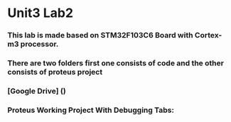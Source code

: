 # Unit3 Lab2

### This lab is made based on STM32F103C6 Board with Cortex-m3 processor.

### There are two folders first one consists of code and the other consists of proteus project

### [Google Drive] ()

### Proteus Working Project With Debugging Tabs:
